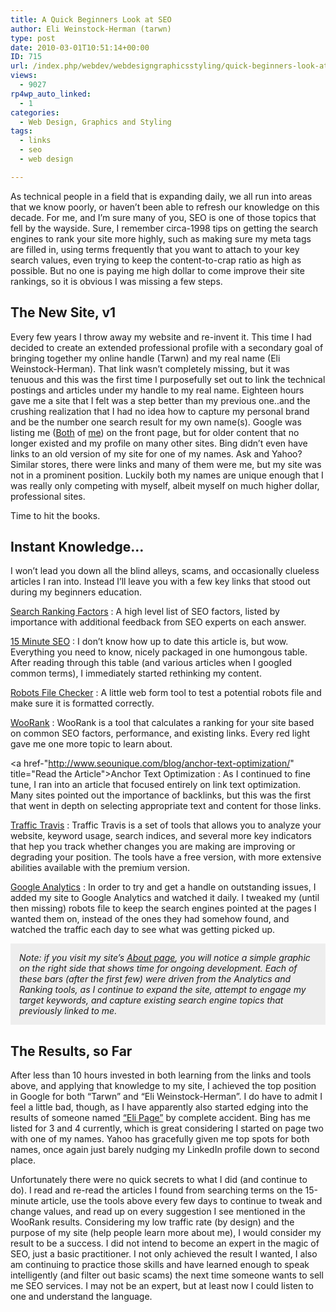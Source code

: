 ```yaml
---
title: A Quick Beginners Look at SEO
author: Eli Weinstock-Herman (tarwn)
type: post
date: 2010-03-01T10:51:14+00:00
ID: 715
url: /index.php/webdev/webdesigngraphicsstyling/quick-beginners-look-at-seo/
views:
  - 9027
rp4wp_auto_linked:
  - 1
categories:
  - Web Design, Graphics and Styling
tags:
  - links
  - seo
  - web design

---
```

As technical people in a field that is expanding daily, we all run into areas that we know poorly, or haven&#8217;t been able to refresh our knowledge on this decade. For me, and I&#8217;m sure many of you, SEO is one of those topics that fell by the wayside. Sure, I remember circa-1998 tips on getting the search engines to rank your site more highly, such as making sure my meta tags are filled in, using terms frequently that you want to attach to your key search values, even trying to keep the content-to-crap ratio as high as possible. But no one is paying me high dollar to come improve their site rankings, so it is obvious I was missing a few steps. 

## The New Site, v1

Every few years I throw away my website and re-invent it. This time I had decided to create an extended professional profile with a secondary goal of bringing together my online handle (Tarwn) and my real name (Eli Weinstock-Herman). That link wasn&#8217;t completely missing, but it was tenuous and this was the first time I purposefully set out to link the technical postings and articles under my handle to my real name. Eighteen hours gave me a site that I felt was a step better than my previous one..and the crushing realization that I had no idea how to capture my personal brand and be the number one search result for my own name(s). Google was listing me ([Both][1] of [me][2]) on the front page, but for older content that no longer existed and my profile on many other sites. Bing didn&#8217;t even have links to an old version of my site for one of my names. Ask and Yahoo? Similar stores, there were links and many of them were me, but my site was not in a prominent position. Luckily both my names are unique enough that I was really only competing with myself, albeit myself on much higher dollar, professional sites.

Time to hit the books.

## Instant Knowledge&#8230;

I won&#8217;t lead you down all the blind alleys, scams, and occasionally clueless articles I ran into. Instead I&#8217;ll leave you with a few key links that stood out during my beginners education.

[Search Ranking Factors][3]
:   A high level list of SEO factors, listed by importance with additional feedback from SEO experts on each answer.

[15 Minute SEO][4]
:   I don&#8217;t know how up to date this article is, but wow. Everything you need to know, nicely packaged in one humongous table. After reading through this table (and various articles when I googled common terms), I immediately started rethinking my content. 

[Robots File Checker][5]
:   A little web form tool to test a potential robots file and make sure it is formatted correctly.

[WooRank][6]
:   WooRank is a tool that calculates a ranking for your site based on common SEO factors, performance, and existing links. Every red light gave me one more topic to learn about.

<a href-"http://www.seounique.com/blog/anchor-text-optimization/" title="Read the Article">Anchor Text Optimization</a>
:   As I continued to fine tune, I ran into an article that focused entirely on link text optimization. Many sites pointed out the importance of backlinks, but this was the first that went in depth on selecting appropriate text and content for those links.

[Traffic Travis][7]
:   Traffic Travis is a set of tools that allows you to analyze your website, keyword usage, search indices, and several more key indicators that hep you track whether changes you are making are improving or degrading your position. The tools have a free version, with more extensive abilities available with the premium version.

[Google Analytics][8]
:   In order to try and get a handle on outstanding issues, I added my site to Google Analytics and watched it daily. I tweaked my (until then missing) robots file to keep the search engines pointed at the pages I wanted them on, instead of the ones they had somehow found, and watched the traffic each day to see what was getting picked up.

<div style="background-color: #eeeeee; padding: 1em; font-style: italic">
  Note: if you visit my site&#8217;s <a href="http://tiernok.com" title="Tarwn's About Site page">About page</a>, you will notice a simple graphic on the right side that shows time for ongoing development. Each of these bars (after the first few) were driven from the Analytics and Ranking tools, as I continue to expand the site, attempt to engage my target keywords, and capture existing search engine topics that previously linked to me.
</div>



## The Results, so Far

After less than 10 hours invested in both learning from the links and tools above, and applying that knowledge to my site, I achieved the top position in Google for both &#8220;Tarwn&#8221; and &#8220;Eli Weinstock-Herman&#8221;. I do have to admit I feel a little bad, though, as I have apparently also started edging into the results of someone named [&#8220;Eli Page&#8221;][9] by complete accident. Bing has me listed for 3 and 4 currently, which is great considering I started on page two with one of my names. Yahoo has gracefully given me top spots for both names, once again just barely nudging my LinkedIn profile down to second place. 

Unfortunately there were no quick secrets to what I did (and continue to do). I read and re-read the articles I found from searching terms on the 15-minute article, use the tools above every few days to continue to tweak and change values, and read up on every suggestion I see mentioned in the WooRank results. Considering my low traffic rate (by design) and the purpose of my site (help people learn more about me), I would consider my result to be a success. I did not intend to become an expert in the magic of SEO, just a basic practitioner. I not only achieved the result I wanted, I also am continuing to practice those skills and have learned enough to speak intelligently (and filter out basic scams) the next time someone wants to sell me SEO services. I may not be an expert, but at least now I could listen to one and understand the language.

 [1]: http://www.google.com/search?q=tarwn "Google results for Tarwn"
 [2]: http://www.google.com/search?q=eli+weinstock-herman "Google results for Eli Weinstock-Herman"
 [3]: http://www.seomoz.org/article/search-ranking-factors "read the Article"
 [4]: http://www.webconfs.com/15-minute-seo.php "Read the Article"
 [5]: http://tool.motoricerca.info/robots-checker.phtml "To the Checker!"
 [6]: http://woorank.com "Visit the WooRank site"
 [7]: http://www.traffictravis.com/ "Visit the TrafficTravis site"
 [8]: http://google.com/analytics "Visit Google Analytics"
 [9]: http://www.google.com/search?q=eli+page "Try the google search"